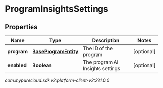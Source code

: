 # ProgramInsightsSettings


## Properties

| Name | Type | Description | Notes |
| ------------ | ------------- | ------------- | ------------- |
| **program** | [**BaseProgramEntity**](BaseProgramEntity) | The ID of the program |  [optional] |
| **enabled** | **Boolean** | The program AI Insights settings |  [optional] |




_com.mypurecloud.sdk.v2:platform-client-v2:231.0.0_
